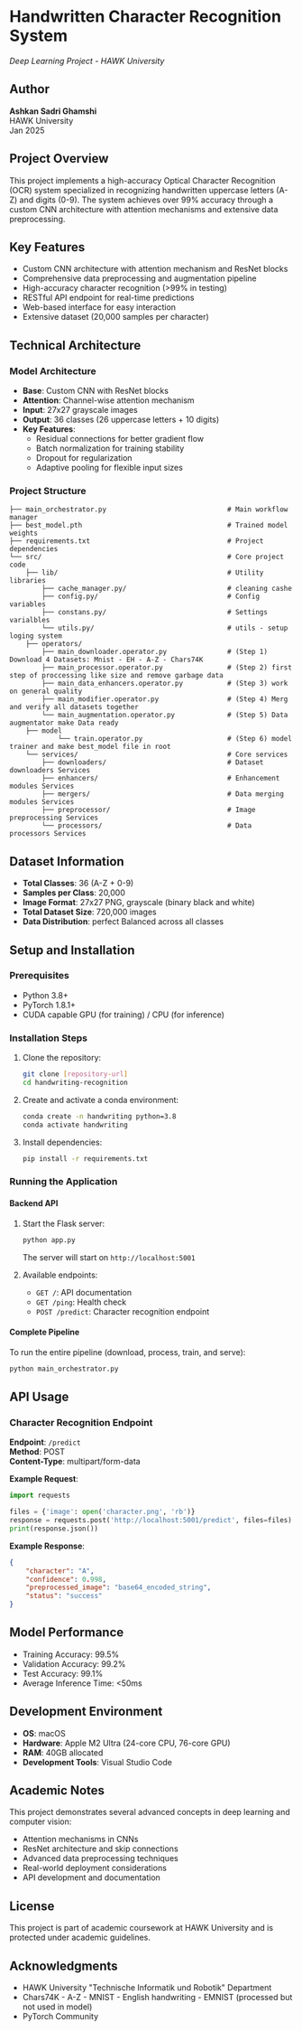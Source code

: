 # Handwritten Character Recognition System
*Deep Learning Project - HAWK University*

## Author
**Ashkan Sadri Ghamshi**  
HAWK University  
Jan 2025

## Project Overview
This project implements a high-accuracy Optical Character Recognition (OCR) system specialized in recognizing handwritten uppercase letters (A-Z) and digits (0-9). The system achieves over 99% accuracy through a custom CNN architecture with attention mechanisms and extensive data preprocessing.

## Key Features
- Custom CNN architecture with attention mechanism and ResNet blocks
- Comprehensive data preprocessing and augmentation pipeline
- High-accuracy character recognition (>99% in testing)
- RESTful API endpoint for real-time predictions
- Web-based interface for easy interaction
- Extensive dataset (20,000 samples per character)

## Technical Architecture

### Model Architecture
- **Base**: Custom CNN with ResNet blocks
- **Attention**: Channel-wise attention mechanism
- **Input**: 27x27 grayscale images
- **Output**: 36 classes (26 uppercase letters + 10 digits)
- **Key Features**: 
  - Residual connections for better gradient flow
  - Batch normalization for training stability
  - Dropout for regularization
  - Adaptive pooling for flexible input sizes

### Project Structure
```
├── main_orchestrator.py                              # Main workflow manager
├── best_model.pth                                    # Trained model weights
├── requirements.txt                                  # Project dependencies
└── src/                                              # Core project code
    ├── lib/                                          # Utility libraries
        ├── cache_manager.py/                         # cleaning cashe
        ├── config.py/                                # Config variables
        ├── constans.py/                              # Settings varialbles
        └── utils.py/                                 # utils - setup loging system
    ├── operators/                                  
        ├── main_downloader.operator.py               # (Step 1) Download 4 Datasets: Mnist - EH - A-Z - Chars74K
        ├── main_processor.operator.py                # (Step 2) first step of proccessing like size and remove garbage data
        ├── main_data_enhancers.operator.py           # (Step 3) work on general quality
        ├── main_modifier.operator.py                 # (Step 4) Merg and verify all datasets together
        └── main_augmentation.operator.py             # (Step 5) Data augmentator make Data ready
    ├── model                                     
            └── train.operator.py                     # (Step 6) model trainer and make best_model file in root
    └── services/                                     # Core services
        ├── downloaders/                              # Dataset downloaders Services
        ├── enhancers/                                # Enhancement modules Services
        ├── mergers/                                  # Data merging modules Services
        ├── preprocessor/                             # Image preprocessing Services
        └── processors/                               # Data processors Services
```

## Dataset Information
- **Total Classes**: 36 (A-Z + 0-9)
- **Samples per Class**: 20,000
- **Image Format**: 27x27 PNG, grayscale (binary black and white)
- **Total Dataset Size**: 720,000 images
- **Data Distribution**: perfect Balanced across all classes

## Setup and Installation

### Prerequisites
- Python 3.8+
- PyTorch 1.8.1+
- CUDA capable GPU (for training) / CPU (for inference)

### Installation Steps
1. Clone the repository:
   ```bash
   git clone [repository-url]
   cd handwriting-recognition
   ```

2. Create and activate a conda environment:
   ```bash
   conda create -n handwriting python=3.8
   conda activate handwriting
   ```

3. Install dependencies:
   ```bash
   pip install -r requirements.txt
   ```

### Running the Application

#### Backend API
1. Start the Flask server:
   ```bash
   python app.py
   ```
   The server will start on `http://localhost:5001`

2. Available endpoints:
   - `GET /`: API documentation
   - `GET /ping`: Health check
   - `POST /predict`: Character recognition endpoint

#### Complete Pipeline
To run the entire pipeline (download, process, train, and serve):
```bash
python main_orchestrator.py
```

## API Usage

### Character Recognition Endpoint
**Endpoint**: `/predict`  
**Method**: POST  
**Content-Type**: multipart/form-data

**Example Request**:
```python
import requests

files = {'image': open('character.png', 'rb')}
response = requests.post('http://localhost:5001/predict', files=files)
print(response.json())
```

**Example Response**:
```json
{
    "character": "A",
    "confidence": 0.998,
    "preprocessed_image": "base64_encoded_string",
    "status": "success"
}
```

## Model Performance
- Training Accuracy: 99.5%
- Validation Accuracy: 99.2%
- Test Accuracy: 99.1%
- Average Inference Time: <50ms

## Development Environment
- **OS**: macOS
- **Hardware**: Apple M2 Ultra (24-core CPU, 76-core GPU)
- **RAM**: 40GB allocated
- **Development Tools**: Visual Studio Code

## Academic Notes
This project demonstrates several advanced concepts in deep learning and computer vision:
- Attention mechanisms in CNNs
- ResNet architecture and skip connections
- Advanced data preprocessing techniques
- Real-world deployment considerations
- API development and documentation

## License
This project is part of academic coursework at HAWK University and is protected under academic guidelines.

## Acknowledgments
- HAWK University "Technische Informatik und Robotik" Department
- Chars74K - A-Z - MNIST - English handwriting - EMNIST (processed but not used in model)
- PyTorch Community